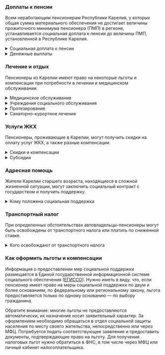 ﻿### Доплаты к пенсии
Всем неработающим пенсионерам Республики Карелия, у которых общая сумма материального обеспечения не достигает величины прожиточного минимума пенсионера (ПМП) в регионе, устанавливается социальная доплата к пенсии до величины ПМП, установленной в Республике Карелия.
<details>
<summary>Социальная доплата к пенсии</summary>
Социальная доплата к пенсии до величины регионального прожиточного минимума пенсионера назначается автоматически, по данным выплатного дела о размере пенсии.
</details>
<details>
<summary>Денежные выплаты</summary>

Если пенсионер относится к льготной категории, ему полагается ежемесячная денежная выплата (ЕДВ), которая регулярно индексируется.

В [Карелии](https://docs.cntd.ru/document/919318406) к таким категориям относятся ветераны труда, ветераны труда республики, труженики тыла, жертвы политических репрессий, дети войны (родившиеся в период с 4 сентября 1923 года по 3 сентября 1945 года), а также пенсионеры, в годы ВОВ выполнявшие задачи в интересах армии и флота на территории Карело-Финской ССР в пределах тыловых границ действующего Северного и Карельского фронтов.
</details>

### Лечение и отдых
Пенсионеры из Карелии имеют право на некоторые льготы и компенсации при потребности в лечении и медицинском обслуживании.
<details>
<summary>Медицинское обслуживание</summary>

Оказание медицинской помощи вне очереди полагается карельским детям войны.
</details>
<details>
<summary>Учреждения социального обслуживания</summary>

Внеочередной приём в дома-интернаты для престарелых и инвалидов, учреждения социального обслуживания предоставляется карельским детям войны.
</details>
<details>
<summary>Протезирование</summary>

[Карельским](https://docs.cntd.ru/document/919318406) ветеранам труда и ветеранам труда области, труженикам тыла, пенсионерам, работавшим на территории Карело-Финской ССР в годы ВОВ, и жертвам политических репрессий полагается бесплатное изготовление и ремонт зубных протезов при наличии медицинских показаний, в соответствии с утверждённым перечнем стоматологических услуг.
</details>
<details>
<summary>Санаторно-курортное лечение</summary>

Карельским детям войны полагается при необходимости определение показаний к протезированию и санаторно-курортному лечению в республиканском госпитале для ветеранов войны.
</details>

### Услуги ЖКХ
Пенсионеры, проживающие в Карелии, могут получить скидки на оплату услуг ЖКХ, а также разные компенсации. 
<details>
<summary>Скидки и компенсации</summary>

В Карелии ветеранам труда и ветеранам труда региона, жертвам политических репрессий, труженикам тыла выплачивают компенсацию в размере 50% расходов на оплату жилого помещения и коммунальных услуг.

Одинокие неработающие пенсионеры по достижении 70 лет освобождаются от взносов на капремонт на 50%, а с 80-летнего возраста — полностью. Льгота распространяется также на граждан указанного возраста, семья которых состоит из неработающих граждан пенсионного возраста (мужчины — старше 60 лет, женщины — 55 лет) и (или) инвалидов I и II групп. Компенсация рассчитывается исходя из установленных в регионе минимального взноса на капремонт за 1 кв. метр и размера стандарта нормативной площади жилого помещения.
</details>
<details>
<summary>Субсидии</summary>

В Карелии пенсионеры могут оформить субсидию на оплату услуг ЖКХ, если тратят на них свыше 22% совокупного дохода семьи.
</details>

### Адресная помощь
Жители Карелии старшего возраста, находящиеся в сложной жизненной ситуации, могут заключить социальный контракт с государством и получить поддержку.
<details>
<summary>Кому положена социальная поддержка</summary>

Пенсионерам, оказавшимся в трудной жизненной ситуации по не зависящим от них причинам или в связи со стихийным бедствием, экстремальной ситуацией, оказывается адресная помощь. Она предоставляется путём выплаты пособий либо в натуральной форме (обеспечение одеждой, обувью, лекарствами, организация лечения и ухода, проведение ремонта жилья или установка приборов учёта и пр.). С нуждающимися пенсионерами может быть заключён социальный контракт.
</details>

### Транспортный налог
При определенных обстоятельствах автовладельцы-пенсионеры могут быть освобождены от транспортного налога или платить по сниженной ставке. 
<details>
<summary>Кого освобождают от транспортного налога</summary>

В [Карелии](https://www.nalog.gov.ru/rn77/service/tax/d1105044/) пенсионеры, получающие страховые и социальные пенсии независимо от возраста, военные пенсионеры, достигшие возраста: мужчины — 60 лет, женщины — 55 лет, инвалиды, мужчины старше 55 лет, женщины — 50 лет, проработавшие в районах Крайнего Севера не менее 15 лет или в приравненных местностях не менее 20 лет, при общем страховом стаже не менее 25 и 20 лет соответственно, чернобыльцы уплачивают 50% налога на легковой автомобиль с мощностью двигателя до 100 л. с., мотоцикл (мотороллер). Ветераны ВОВ и боевых действий, инвалиды войны, бывшие несовершеннолетние узники фашизма полностью освобождены от налога на легковой автомобиль до 150 л. с., мотоцикл (мотороллер). Льгота предоставляется на одно транспортное средство с наибольшей мощностью.
</details>

### Как оформить льготы и компенсации 
Информация о предоставлении мер социальной поддержки размещается в Единой государственной информационной системе социального обеспечения ([ЕГИССО](http://egisso.ru/site/client/#/)). Нужно иметь в виду, что, если пенсионер имеет право на меры социальной поддержки по двум и более основаниям, по федеральному или региональному закону, льгота предоставляется только по одному основанию — по выбору гражданина.

Обратите внимание: многие льготы не предоставляются автоматически, их назначение носит заявительный характер. За оформлением необходимо обращаться в отдел социальной защиты населения по месту своего жительства, непосредственно или через МФЦ. Потребуется подать соответствующее заявление и предоставить документы, подтверждающие право на льготу. Для получения налоговых льгот нужно обратиться в ФНС, в том числе через МФЦ или личный кабинет налогоплательщика.














